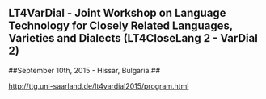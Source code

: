 LT4VarDial - Joint Workshop on Language Technology for Closely Related Languages, Varieties and Dialects (LT4CloseLang 2 - VarDial 2)
-------------------------------------------------------------------------------------------------------------------------------------

##September 10th, 2015 - Hissar, Bulgaria.##

http://ttg.uni-saarland.de/lt4vardial2015/program.html
